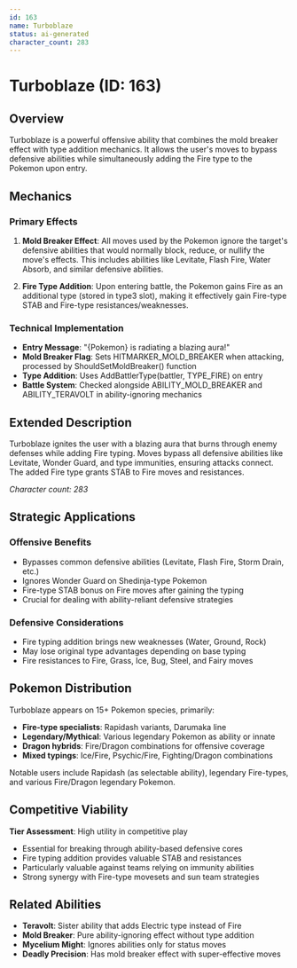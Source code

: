 ```yaml
---
id: 163
name: Turboblaze
status: ai-generated
character_count: 283
---
```


# Turboblaze (ID: 163)

## Overview
Turboblaze is a powerful offensive ability that combines the mold breaker effect with type addition mechanics. It allows the user's moves to bypass defensive abilities while simultaneously adding the Fire type to the Pokemon upon entry.

## Mechanics

### Primary Effects
1. **Mold Breaker Effect**: All moves used by the Pokemon ignore the target's defensive abilities that would normally block, reduce, or nullify the move's effects. This includes abilities like Levitate, Flash Fire, Water Absorb, and similar defensive abilities.

2. **Fire Type Addition**: Upon entering battle, the Pokemon gains Fire as an additional type (stored in type3 slot), making it effectively gain Fire-type STAB and Fire-type resistances/weaknesses.

### Technical Implementation
- **Entry Message**: "{Pokemon} is radiating a blazing aura!"
- **Mold Breaker Flag**: Sets HITMARKER_MOLD_BREAKER when attacking, processed by ShouldSetMoldBreaker() function
- **Type Addition**: Uses AddBattlerType(battler, TYPE_FIRE) on entry
- **Battle System**: Checked alongside ABILITY_MOLD_BREAKER and ABILITY_TERAVOLT in ability-ignoring mechanics

## Extended Description
Turboblaze ignites the user with a blazing aura that burns through enemy defenses while adding Fire typing. Moves bypass all defensive abilities like Levitate, Wonder Guard, and type immunities, ensuring attacks connect. The added Fire type grants STAB to Fire moves and resistances.

*Character count: 283*

## Strategic Applications

### Offensive Benefits
- Bypasses common defensive abilities (Levitate, Flash Fire, Storm Drain, etc.)
- Ignores Wonder Guard on Shedinja-type Pokemon
- Fire-type STAB bonus on Fire moves after gaining the typing
- Crucial for dealing with ability-reliant defensive strategies

### Defensive Considerations  
- Fire typing addition brings new weaknesses (Water, Ground, Rock)
- May lose original type advantages depending on base typing
- Fire resistances to Fire, Grass, Ice, Bug, Steel, and Fairy moves

## Pokemon Distribution
Turboblaze appears on 15+ Pokemon species, primarily:
- **Fire-type specialists**: Rapidash variants, Darumaka line
- **Legendary/Mythical**: Various legendary Pokemon as ability or innate
- **Dragon hybrids**: Fire/Dragon combinations for offensive coverage
- **Mixed typings**: Ice/Fire, Psychic/Fire, Fighting/Dragon combinations

Notable users include Rapidash (as selectable ability), legendary Fire-types, and various Fire/Dragon legendary Pokemon.

## Competitive Viability
**Tier Assessment**: High utility in competitive play
- Essential for breaking through ability-based defensive cores
- Fire typing addition provides valuable STAB and resistances
- Particularly valuable against teams relying on immunity abilities
- Strong synergy with Fire-type movesets and sun team strategies

## Related Abilities
- **Teravolt**: Sister ability that adds Electric type instead of Fire
- **Mold Breaker**: Pure ability-ignoring effect without type addition
- **Mycelium Might**: Ignores abilities only for status moves
- **Deadly Precision**: Has mold breaker effect with super-effective moves